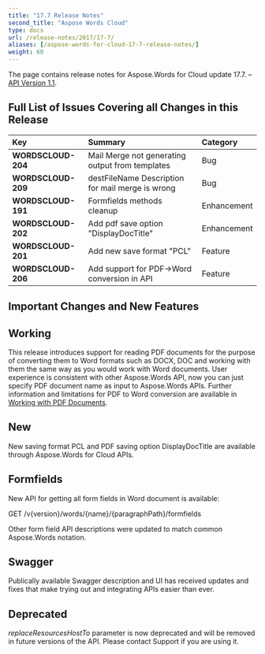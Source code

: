 ```yaml
---
title: "17.7 Release Notes"
second_title: "Aspose Words Cloud"
type: docs
url: /release-notes/2017/17-7/
aliases: [/aspose-words-for-cloud-17-7-release-notes/]
weight: 60
---
```


The page contains release notes for Aspose.Words for Cloud update 17.7. – [API Version 1.1](http://api.aspose.cloud/swagger/ui/index).

## Full List of Issues Covering all Changes in this Release

|Key|Summary|Category|
| :- | :- | :- |
|**WORDSCLOUD-204**|Mail Merge not generating output from templates|Bug|
|**WORDSCLOUD-209**|destFileName Description for mail merge is wrong|Bug|
|**WORDSCLOUD-191**|Formfields methods cleanup|Enhancement|
|**WORDSCLOUD-202**|Add pdf save option "DisplayDocTitle"|Enhancement|
|**WORDSCLOUD-201**|Add new save format "PCL"|Feature|
|**WORDSCLOUD-206**|Add support for PDF->Word conversion in API|Feature|

## Important Changes and New Features

## Working

This release introduces support for reading PDF documents for the purpose of converting them to Word formats such as DOCX, DOC and working with them the same way as you would work with Word documents. User experience is consistent with other Aspose.Words API, now you can just specify PDF document name as input to Aspose.Words APIs.
Further information and limitations for PDF to Word conversion are available in [Working with PDF Documents](https://docs.aspose.com/display/wordscloud/Working+with+PDF+Documents).

## New

New saving format PCL and PDF saving option DisplayDocTitle are available through Aspose.Words for Cloud APIs.

## Formfields

New API for getting all form fields in Word document is available:

GET /v{version}/words/{name}/{paragraphPath}/formfields

Other form field API descriptions were updated to match common Aspose.Words notation.

## Swagger

Publically available Swagger description and UI has received updates and fixes that make trying out and integrating APIs easier than ever.

## Deprecated

*replaceResourcesHostTo* parameter is now deprecated and will be removed in future versions of the API. Please contact Support if you are using it.

